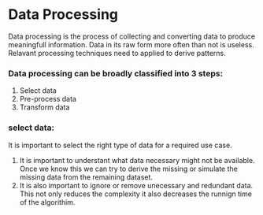 # Data Processing
Data processing is the process of collecting and converting data to produce meaningfull information. Data in its raw form more often than not is useless. Relavant processing techniques need to applied to derive patterns.
### Data processing can be broadly classified into 3 steps:
1. Select data
2. Pre-process data
3. Transform data
### select data:
It is important to select the right type of data for a required use case.
1. It is important to understant what data necessary might not be available. Once we know this we can try to derive the missing or simulate the missing data from the remaining dataset.
2. It is also important to ignore or remove unecessary and redundant data. This not only reduces the complexity it also decreases the runnign time of the algorithim.
